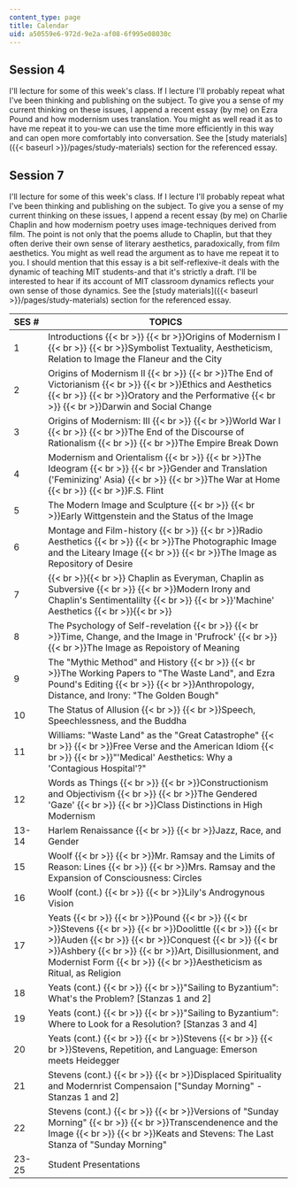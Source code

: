 ```yaml
---
content_type: page
title: Calendar
uid: a50559e6-972d-9e2a-af08-6f995e08030c
---
```


Session 4
---------

I'll lecture for some of this week's class. If I lecture I'll probably repeat what I've been thinking and publishing on the subject. To give you a sense of my current thinking on these issues, I append a recent essay (by me) on Ezra Pound and how modernism uses translation. You might as well read it as to have me repeat it to you-we can use the time more efficiently in this way and can open more comfortably into conversation. See the [study materials]({{< baseurl >}}/pages/study-materials) section for the referenced essay.

Session 7
---------

I'll lecture for some of this week's class. If I lecture I'll probably repeat what I've been thinking and publishing on the subject. To give you a sense of my current thinking on these issues, I append a recent essay (by me) on Charlie Chaplin and how modernism poetry uses image-techniques derived from film. The point is not only that the poems allude to Chaplin, but that they often derive their own sense of literary aesthetics, paradoxically, from film aesthetics. You might as well read the argument as to have me repeat it to you. I should mention that this essay is a bit self-reflexive-it deals with the dynamic of teaching MIT students-and that it's strictly a draft. I'll be interested to hear if its account of MIT classroom dynamics reflects your own sense of those dynamics. See the [study materials]({{< baseurl >}}/pages/study-materials) section for the referenced essay.

| SES # | TOPICS |
| --- | --- |
| 1 | Introductions  {{< br >}}  {{< br >}}Origins of Modernism I  {{< br >}}  {{< br >}}Symbolist Textuality, Aestheticism, Relation to Image the Flaneur and the City |
| 2 | Origins of Modernism II  {{< br >}}  {{< br >}}The End of Victorianism  {{< br >}}  {{< br >}}Ethics and Aesthetics  {{< br >}}  {{< br >}}Oratory and the Performative  {{< br >}}  {{< br >}}Darwin and Social Change |
| 3 | Origins of Modernism: III  {{< br >}}  {{< br >}}World War I  {{< br >}}  {{< br >}}The End of the Discourse of Rationalism  {{< br >}}  {{< br >}}The Empire Break Down |
| 4 | Modernism and Orientalism  {{< br >}}  {{< br >}}The Ideogram  {{< br >}}  {{< br >}}Gender and Translation ('Feminizing' Asia)  {{< br >}}  {{< br >}}The War at Home  {{< br >}}  {{< br >}}F.S. Flint |
| 5 | The Modern Image and Sculpture  {{< br >}}  {{< br >}}Early Wittgenstein and the Status of the Image |
| 6 | Montage and Film-history  {{< br >}}  {{< br >}}Radio Aesthetics  {{< br >}}  {{< br >}}The Photographic Image and the Liteary Image  {{< br >}}  {{< br >}}The Image as Repository of Desire |
| 7 |  {{< br >}}{{< br >}} Chaplin as Everyman, Chaplin as Subversive  {{< br >}}  {{< br >}}Modern Irony and Chaplin's Sentimentalilty  {{< br >}}  {{< br >}}'Machine' Aesthetics {{< br >}}{{< br >}}  |
| 8 | The Psychology of Self-revelation  {{< br >}}  {{< br >}}Time, Change, and the Image in 'Prufrock'  {{< br >}}  {{< br >}}The Image as Repoistory of Meaning |
| 9 | The "Mythic Method" and History  {{< br >}}  {{< br >}}The Working Papers to "The Waste Land", and Ezra Pound's Editing  {{< br >}}  {{< br >}}Anthropology, Distance, and Irony: "The Golden Bough" |
| 10 | The Status of Allusion  {{< br >}}  {{< br >}}Speech, Speechlessness, and the Buddha |
| 11 | Williams: "Waste Land" as the "Great Catastrophe"  {{< br >}}  {{< br >}}Free Verse and the American Idiom  {{< br >}}  {{< br >}}"'Medical' Aesthetics: Why a 'Contagious Hospital'?" |
| 12 | Words as Things  {{< br >}}  {{< br >}}Constructionism and Objectivism  {{< br >}}  {{< br >}}The Gendered 'Gaze'  {{< br >}}  {{< br >}}Class Distinctions in High Modernism |
| 13-14 | Harlem Renaissance  {{< br >}}  {{< br >}}Jazz, Race, and Gender |
| 15 | Woolf  {{< br >}}  {{< br >}}Mr. Ramsay and the Limits of Reason: Lines  {{< br >}}  {{< br >}}Mrs. Ramsay and the Expansion of Consciousness: Circles |
| 16 | Woolf (cont.)  {{< br >}}  {{< br >}}Lily's Androgynous Vision |
| 17 | Yeats  {{< br >}}  {{< br >}}Pound  {{< br >}}  {{< br >}}Stevens  {{< br >}}  {{< br >}}Doolittle  {{< br >}}  {{< br >}}Auden  {{< br >}}  {{< br >}}Conquest  {{< br >}}  {{< br >}}Ashbery  {{< br >}}  {{< br >}}Art, Disillusionment, and Modernist Form  {{< br >}}  {{< br >}}Aestheticism as Ritual, as Religion |
| 18 | Yeats (cont.)  {{< br >}}  {{< br >}}"Sailing to Byzantium": What's the Problem? \[Stanzas 1 and 2\] |
| 19 | Yeats (cont.)  {{< br >}}  {{< br >}}"Sailing to Byzantium": Where to Look for a Resolution? \[Stanzas 3 and 4\] |
| 20 | Yeats (cont.)  {{< br >}}  {{< br >}}Stevens  {{< br >}}  {{< br >}}Stevens, Repetition, and Language: Emerson meets Heidegger |
| 21 | Stevens (cont.)  {{< br >}}  {{< br >}}Displaced Spirituality and Modernrist Compensaion \["Sunday Morning" - Stanzas 1 and 2\] |
| 22 | Stevens (cont.)  {{< br >}}  {{< br >}}Versions of "Sunday Morning"  {{< br >}}  {{< br >}}Transcendenence and the Image  {{< br >}}  {{< br >}}Keats and Stevens: The Last Stanza of "Sunday Morning" |
| 23-25 | Student Presentations